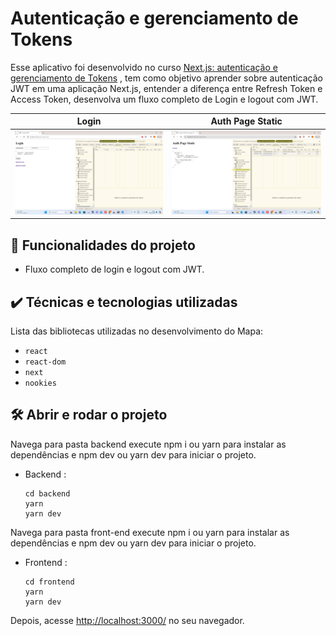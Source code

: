 # Autenticação e gerenciamento de Tokens

Esse aplicativo foi desenvolvido no curso <a href="https://cursos.alura.com.br/course/nextjs-autenticacao-gerenciamento-tokens" target="_blank">Next.js: autenticação e gerenciamento de Tokens</a> , tem como objetivo aprender sobre autenticação JWT em uma aplicação Next.js, entender a diferença entre Refresh Token e Access Token, desenvolva um fluxo completo de Login e logout com JWT.


|Login|Auth Page Static|
|----|-----|
|<img src="screen-capture-login.png" alt="Login" width="100%">|<img src="screen-capture-page-static.png" alt="Auth Page Static" width="100%">|




## 🔨 Funcionalidades do projeto

 - Fluxo completo de login e logout com JWT.

## ✔️ Técnicas e tecnologias utilizadas

Lista das bibliotecas utilizadas no desenvolvimento do Mapa:

- `react`
- `react-dom`
- `next`
- `nookies`

## 🛠️ Abrir e rodar o projeto

Navega para pasta backend execute npm i ou yarn para instalar as dependências e npm dev ou yarn dev para iniciar o projeto.

- Backend :
   ```shell
   cd backend  
   yarn
   yarn dev
   ```
Navega para pasta front-end  execute npm i ou yarn para instalar as dependências e npm dev ou yarn dev para iniciar o projeto.

- Frontend :
   ```shell
   cd frontend  
   yarn
   yarn dev
   ```

Depois, acesse <a href="http://localhost:3000/" target="_blank">http://localhost:3000/</a> no seu navegador. 


